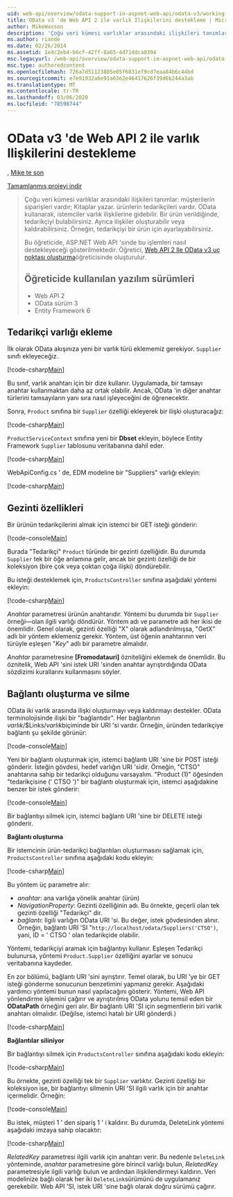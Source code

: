 ```yaml
---
uid: web-api/overview/odata-support-in-aspnet-web-api/odata-v3/working-with-entity-relations
title: OData v3 'de Web API 2 ile varlık Ilişkilerini destekleme | Microsoft Docs
author: MikeWasson
description: 'Çoğu veri kümesi varlıklar arasındaki ilişkileri tanımlar: müşterilerin siparişleri vardır; Kitaplar yazar. ürünlerin tedarikçileri vardır. OData kullanarak, istemciler üzerinde gezinerişebilir...'
ms.author: riande
ms.date: 02/26/2014
ms.assetid: 1e4c2eb4-b6cf-42ff-8a65-4d71ddca0394
msc.legacyurl: /web-api/overview/odata-support-in-aspnet-web-api/odata-v3/working-with-entity-relations
msc.type: authoredcontent
ms.openlocfilehash: 726a7d51123805e05f6831ef9cd7eaa84b6c44bd
ms.sourcegitcommit: e7e91932a6e91a63e2e46417626f39d6b244a3ab
ms.translationtype: MT
ms.contentlocale: tr-TR
ms.lasthandoff: 03/06/2020
ms.locfileid: "78598744"
---
```

# <a name="supporting-entity-relations-in-odata-v3-with-web-api-2"></a>OData v3 'de Web API 2 ile varlık Ilişkilerini destekleme

, [Mike te son](https://github.com/MikeWasson)

[Tamamlanmış projeyi indir](https://code.msdn.microsoft.com/ASPNET-Web-API-OData-cecdb524)

> Çoğu veri kümesi varlıklar arasındaki ilişkileri tanımlar: müşterilerin siparişleri vardır; Kitaplar yazar. ürünlerin tedarikçileri vardır. OData kullanarak, istemciler varlık ilişkilerine gidebilir. Bir ürün verildiğinde, tedarikçiyi bulabilirsiniz. Ayrıca ilişkiler oluşturabilir veya kaldırabilirsiniz. Örneğin, tedarikçiyi bir ürün için ayarlayabilirsiniz.
> 
> Bu öğreticide, ASP.NET Web API 'sinde bu işlemleri nasıl destekleyeceği gösterilmektedir. Öğretici, [Web API 2 Ile OData v3 uç noktası oluşturma](creating-an-odata-endpoint.md)öğreticisinde oluşturulur.
> 
> ## <a name="software-versions-used-in-the-tutorial"></a>Öğreticide kullanılan yazılım sürümleri
> 
> 
> - Web API 2
> - OData sürüm 3
> - Entity Framework 6

## <a name="add-a-supplier-entity"></a>Tedarikçi varlığı ekleme

İlk olarak OData akışınıza yeni bir varlık türü eklememiz gerekiyor. `Supplier` sınıfı ekleyeceğiz.

[!code-csharp[Main](working-with-entity-relations/samples/sample1.cs)]

Bu sınıf, varlık anahtarı için bir dize kullanır. Uygulamada, bir tamsayı anahtar kullanmaktan daha az ortak olabilir. Ancak, OData 'in diğer anahtar türlerini tamsayıların yanı sıra nasıl işleyeceğini de öğrenecektir.

Sonra, `Product` sınıfına bir `Supplier` özelliği ekleyerek bir ilişki oluşturacağız:

[!code-csharp[Main](working-with-entity-relations/samples/sample2.cs)]

`ProductServiceContext` sınıfına yeni bir **Dbset** ekleyin, böylece Entity Framework `Supplier` tablosunu veritabanına dahil eder.

[!code-csharp[Main](working-with-entity-relations/samples/sample3.cs?highlight=9)]

WebApiConfig.cs ' de, EDM modeline bir "Suppliers" varlığı ekleyin:

[!code-csharp[Main](working-with-entity-relations/samples/sample4.cs?highlight=4)]

## <a name="navigation-properties"></a>Gezinti özellikleri

Bir ürünün tedarikçilerini almak için istemci bir GET isteği gönderir:

[!code-console[Main](working-with-entity-relations/samples/sample5.cmd)]

Burada "Tedarikçi" `Product` türünde bir gezinti özelliğidir. Bu durumda `Supplier` tek bir öğe anlamına gelir, ancak bir gezinti özelliği de bir koleksiyon (bire çok veya çoktan çoğa ilişki) döndürebilir.

Bu isteği desteklemek için, `ProductsController` sınıfına aşağıdaki yöntemi ekleyin:

[!code-csharp[Main](working-with-entity-relations/samples/sample6.cs)]

*Anahtar* parametresi ürünün anahtarıdır. Yöntemi bu durumda bir `Supplier` örneği&#8212;olan ilgili varlığı döndürür. Yöntem adı ve parametre adı her ikisi de önemlidir. Genel olarak, gezinti özelliği "X" olarak adlandırılmışsa, "GetX" adlı bir yöntem eklemeniz gerekir. Yöntem, üst öğenin anahtarının veri türüyle eşleşen "*Key*" adlı bir parametre almalıdır.

*Anahtar* parametresine **[Fromodatauri]** özniteliğini eklemek de önemlidir. Bu öznitelik, Web API 'sini istek URI 'sinden anahtar ayrıştırdığında OData sözdizimi kurallarını kullanmasını söyler.

## <a name="creating-and-deleting-links"></a>Bağlantı oluşturma ve silme

OData iki varlık arasında ilişki oluşturmayı veya kaldırmayı destekler. OData terminolojisinde ilişki bir "bağlantıdır". Her bağlantının *varlık*/$Links/*varlık*biçiminde bir URI 'si vardır. Örneğin, üründen tedarikçiye bağlantı şu şekilde görünür:

[!code-console[Main](working-with-entity-relations/samples/sample7.cmd)]

Yeni bir bağlantı oluşturmak için, istemci bağlantı URI 'sine bir POST isteği gönderir. İsteğin gövdesi, hedef varlığın URI 'sidir. Örneğin, "CTSO" anahtarına sahip bir tedarikçi olduğunu varsayalım. "Product (1)" öğesinden "tedarikçisine (' CTSO ')" bir bağlantı oluşturmak için, istemci aşağıdakine benzer bir istek gönderir:

[!code-console[Main](working-with-entity-relations/samples/sample8.cmd)]

Bir bağlantıyı silmek için, istemci bağlantı URI 'sine bir DELETE isteği gönderir.

**Bağlantı oluşturma**

Bir istemcinin ürün-tedarikçi bağlantıları oluşturmasını sağlamak için, `ProductsController` sınıfına aşağıdaki kodu ekleyin:

[!code-csharp[Main](working-with-entity-relations/samples/sample9.cs)]

Bu yöntem üç parametre alır:

- *anahtar*: ana varlığa yönelik anahtar (ürün)
- *NavigationProperty*: Gezinti özelliğinin adı. Bu örnekte, geçerli olan tek gezinti özelliği "Tedarikçi" dir.
- *bağlantı*: Ilgili varlığın OData URI 'si. Bu değer, istek gövdesinden alınır. Örneğin, bağlantı URI 'SI "`http://localhost/odata/Suppliers('CTSO')`, yani, ID = ' CTSO ' olan tedarikçide olabilir.

Yöntemi, tedarikçiyi aramak için bağlantıyı kullanır. Eşleşen Tedarikçi bulunursa, yöntemi `Product.Supplier` özelliğini ayarlar ve sonucu veritabanına kaydeder.

En zor bölümü, bağlantı URI 'sini ayrıştırır. Temel olarak, bu URI 'ye bir GET isteği gönderme sonucunun benzetimini yapmanız gerekir. Aşağıdaki yardımcı yöntemi bunun nasıl yapılacağını gösterir. Yöntemi, Web API yönlendirme işlemini çağırır ve ayrıştırılmış OData yolunu temsil eden bir **ODataPath** örneğini geri alır. Bir bağlantı URI 'SI için segmentlerin biri varlık anahtarı olmalıdır. (Değilse, istemci hatalı bir URI gönderdi.)

[!code-csharp[Main](working-with-entity-relations/samples/sample10.cs)]

**Bağlantılar siliniyor**

Bir bağlantıyı silmek için `ProductsController` sınıfına aşağıdaki kodu ekleyin:

[!code-csharp[Main](working-with-entity-relations/samples/sample11.cs)]

Bu örnekte, gezinti özelliği tek bir `Supplier` varlıktır. Gezinti özelliği bir koleksiyon ise, bir bağlantıyı silmenin URI 'SI ilgili varlık için bir anahtar içermelidir. Örneğin:

[!code-console[Main](working-with-entity-relations/samples/sample12.cmd)]

Bu istek, müşteri 1 ' den sipariş 1 ' i kaldırır. Bu durumda, DeleteLink yöntemi aşağıdaki imzaya sahip olacaktır:

[!code-csharp[Main](working-with-entity-relations/samples/sample13.cs)]

*RelatedKey* parametresi ilgili varlık için anahtarı verir. Bu nedenle `DeleteLink` yönteminde, *anahtar* parametresine göre birincil varlığı bulun, *RelatedKey* parametresiyle ilgili varlığı bulun ve ardından ilişkilendirmeyi kaldırın. Veri modelinize bağlı olarak her iki `DeleteLink`sürümünü de uygulamanız gerekebilir. Web API 'SI, istek URI 'sine bağlı olarak doğru sürümü çağırır.
